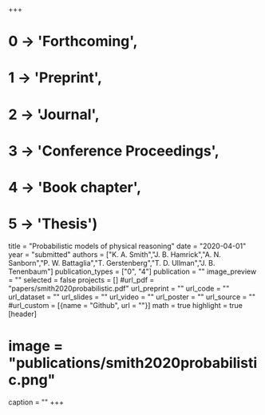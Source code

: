 +++
# 0 -> 'Forthcoming',
# 1 -> 'Preprint',
# 2 -> 'Journal',
# 3 -> 'Conference Proceedings',
# 4 -> 'Book chapter',
# 5 -> 'Thesis')

title = "Probabilistic models of physical reasoning"
date = "2020-04-01"
year = "submitted"
authors = ["K. A. Smith","J. B. Hamrick","A. N. Sanborn","P. W. Battaglia","T. Gerstenberg","T. D. Ullman","J. B. Tenenbaum"]
publication_types = ["0", "4"]
publication = ""
image_preview = ""
selected = false
projects = []
#url_pdf = "papers/smith2020probabilistic.pdf"
url_preprint = ""
url_code = ""
url_dataset = ""
url_slides = ""
url_video = ""
url_poster = ""
url_source = ""
#url_custom = [{name = "Github", url = ""}]
math = true
highlight = true
[header]
# image = "publications/smith2020probabilistic.png"
caption = ""
+++